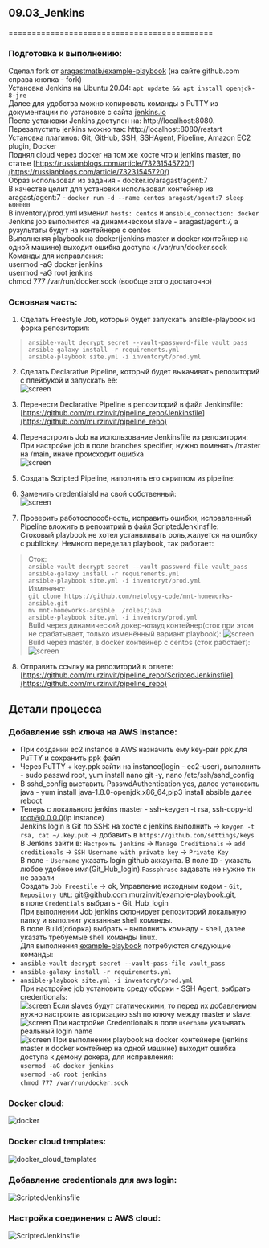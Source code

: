 ## 09.03_Jenkins
============================================</br>
### Подготовка к выполнению:
Сделал fork от [aragastmatb/example-playbook](https://github.com/aragastmatb/example-playbook) (на сайте github.com справа кнопка - fork) </br>
Установка Jenkins на Ubuntu 20.04: `apt update && apt install openjdk-8-jre` </br>
Далее для удобства можно копировать команды в PuTTY из документации по установке с сайта [jenkins.io](https://www.jenkins.io/doc/book/installing/linux/) </br>
После установки Jenkins доступен на: http://localhost:8080. Перезапустить jenkins можно так: http://localhost:8080/restart </br>
Установка плагинов: Git, GitHub, SSH, SSHAgent, Pipeline, Amazon EC2 plugin, Docker </br>
Поднял cloud через docker на том же хосте что и jenkins master, по статье [https://russianblogs.com/article/73231545720/](https://russianblogs.com/article/73231545720/) </br>
Образ использовал из задания - docker.io/aragast/agent:7 </br>
В качестве целит для установки использовал контейнер из aragast/agent:7 - `docker run -d --name centos aragast/agent:7 sleep 600000` </br>
В inventory/prod.yml изменил `hosts: centos` и `ansible_connection: docker` </br>
Jenkins job выполнится на динамическом slave - aragast/agent:7, а рузультаты будут на контейнере с centos </br>
Выполненяя playbook на docker(jenkins master и docker контейнер на одной машине) выходит ошибка доступа к /var/run/docker.sock</br>
Команды для исправления: </br>
usermod -aG docker jenkins </br>
usermod -aG root jenkins </br>
chmod 777 /var/run/docker.sock (вообще этого достаточно) </br>

### Основная часть:
1. Сделать Freestyle Job, который будет запускать ansible-playbook из форка репозитория: </br>
> `ansible-vault decrypt secret --vault-password-file vault_pass` </br>
> `ansible-galaxy install -r requirements.yml` </br>
> `ansible-playbook site.yml -i inventoryt/prod.yml` </br>

2. Сделать Declarative Pipeline, который будет выкачивать репозиторий с плейбукой и запускать её: </br>
![screen](https://github.com/murzinvit/screen/blob/220ee2ba992ea9e241a19b752f6f6fe6a7dba7b0/Declarative%20pipeline.jpg)</br>

3. Перенести Declarative Pipeline в репозиторий в файл Jenkinsfile: </br>
[https://github.com/murzinvit/pipeline_repo/Jenkinsfile](https://github.com/murzinvit/pipeline_repo) 
4. Перенастроить Job на использование Jenkinsfile из репозитория: </br>
При настройке job в поле branches specifier, нужно поменять /master на /main, иначе происходит ошибка </br>
![screen](https://github.com/murzinvit/screen/blob/ae3e738a10be85234813e8e7b799c4fa92c05af9/Declarative%20pipeline%20from%20git.jpg)</br>
5. Создать Scripted Pipeline, наполнить его скриптом из pipeline: </br>
6. Заменить credentialsId на свой собственный: </br>
![screen](https://github.com/murzinvit/screen/blob/cef94a5941f2516c968fb4250b42838d34209d33/Scripted%20pipeline.jpg)
7. Проверить работоспособность, исправить ошибки, исправленный Pipeline вложить в репозитрий в файл ScriptedJenkinsfile: </br>
Стоковый playbook не хотел устанвливать роль,жалуется на ошибку с publickey. Немного переделал playbook, так работает: </br>
> Сток: </br>
> `ansible-vault decrypt secret --vault-password-file vault_pass`</br>
> `ansible-galaxy install -r requirements.yml`</br>
> `ansible-playbook site.yml -i inventoryt/prod.yml`</br>
Изменено: </br>
> `git clone https://github.com/netology-code/mnt-homeworks-ansible.git` </br>
> `mv mnt-homeworks-ansible ./roles/java` </br>
> `ansible-playbook site.yml -i inventory/prod.yml` </br>
Build через динамический докер-клауд контейнер(сток при этом не срабатывает, только изменённый вариант playbook):
![screen](https://github.com/murzinvit/screen/blob/e0a57d0635247346900f1a4913e174a2b267696d/Docker_build_ok.jpg)
Build через master, в docker контейнер c centos (сток работает):
![screen](https://github.com/murzinvit/screen/blob/5d721e481acf1ba0b1b930d441c511851d0343a4/Build_on_master.jpg)
8. Отправить ссылку на репозиторий в ответе: </br>
[https://github.com/murzinvit/pipeline_repo/ScriptedJenkinsfile](https://github.com/murzinvit/pipeline_repo) 

## Детали процесса </br>
### Добавление ssh ключа на AWS instance: </br>
 - При создании ec2 instance в AWS назначить ему key-pair ppk для PuTTY и сохранить ppk файл </br>
 - Через PuTTY + key.ppk зайти на instance(login - ec2-user), выполнить - sudo passwd root, yum install nano git -y, nano /etc/ssh/sshd_config </br>
 - В sshd_config выставить PasswdAuthentication yes, далее установить java - yum install java-1.8.0-openjdk.x86_64,pip3 install absible далее reboot </br>
 - Теперь с локального jenkins master - ssh-keygen -t rsa, ssh-copy-id root@0.0.0.0(ip instance) </br>
Jenkins login в Git по SSH: на хосте с jenkins выполнить -> `keygen -t rsa, cat ~/.key.pub` -> добавить в `https://github.com/settings/keys` </br>
В Jenkins зайти в: `Настроить jenkins` -> `Manage Creditionals` -> `add creditionals` -> `SSH Username with private key` -> `Private Key`</br>
В поле - `Username` указать login github аккаунта. В поле `ID` - указать любое удобное имя(Git_Hub_login).`Passphrase` задавать не нужно т.к не завали </br>
Создать `Job Freestile` -> ok, Управление исходным кодом - `Git`, `Repository URL`: git@github.com:murzinvit/example-playbook.git, </br> 
в поле `Credentials` выбрать - Git_Hub_login </br>
При выполнении Job jenkins склонирует репозиторий локальную папку и выполнит указанные shell команды. </br> 
В поле Build(сборка) выбрать - выполнить комнаду - shell, далее указать требуемые shell команды linux. </br> 
Для выполнения [example-playbook](https://github.com/murzinvit/example-playbook) потребуются следующие команды: </br>
 - `ansible-vault decrypt secret --vault-pass-file vault_pass`</br>
 - `ansible-galaxy install -r requirements.yml`</br>
 - `ansible-playbook site.yml -i inventoryt/prod.yml`</br>
 При настройке job установить среду сборки - SSH Agent, выбрать credentionals:</br>
![screen](https://github.com/murzinvit/screen/blob/88276bde7cfdce0da105b6ce0d3e41a0efb9fa41/Task_SSH_Enabled.jpg)
Если slaves будут статическими, то перед их добавлением нужно настроить авторизацию ssh по ключу между master и slave:</br>
![screen](https://github.com/murzinvit/screen/blob/847495506518851559ee0ed22ec97c3f3c8fb214/add_slave.jpg)
При настройке Credentionals в поле `username` указывать реальный login name </br>
![screen](https://github.com/murzinvit/screen/blob/484f9a3a2f0357f1181e6f5e7ec1975987ff7fc7/Credentionals_jenkins.jpg)
При выполнении playbook на docker контейнере (jenkins master и docker контейнер на одной машине) выходит ошибка доступа к демону докера, для исправления: </br>
`usermod -aG docker jenkins`</br>
`usermod -aG root jenkins`</br>
`chmod 777 /var/run/docker.sock`</br>
### Docker cloud:
![docker](https://github.com/murzinvit/screen/blob/c01850efa11eb876bf70a86712b145134ffd1588/Docker_cloud_connect.jpg)
### Docker cloud templates:
![docker_cloud_templates](https://github.com/murzinvit/screen/blob/f31d6e7dcd45d2b263eacc780fd52b1ebb70501f/Docker_clouds_templates.jpg)
### Добавление credentionals для aws login:
![ScriptedJenkinsfile](https://github.com/murzinvit/screen/blob/257e381048af8a761919b80b66df063ed613e402/Credentionals_for_aws.jpg)
### Настройка соединения с AWS cloud:
![ScriptedJenkinsfile](https://github.com/murzinvit/screen/blob/32f3e39dd1ee586c9bf453ce986adbded5212422/Cloud_connect_settings.jpg)










